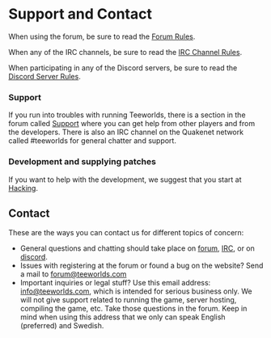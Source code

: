 # Support and Contact

When using the forum, be sure to read the [Forum Rules](../rules/forum_rules.md).

When any of the IRC channels, be sure to read the [IRC Channel Rules](../rules/irc_rules.md).

When participating in any of the Discord servers, be sure to read the [Discord Server Rules](../rules/discord_rules.md).

### Support

If you run into troubles with running Teeworlds, there is a section in the forum called [Support](http://www.teeworlds.com/forum/viewforum.php?id=4) where you can get help from other players and from the developers. There is also an IRC channel on the Quakenet network called #teeworlds for general chatter and support.

### Development and supplying patches

If you want to help with the development, we suggest that you start at [Hacking](../hacking.md).

## Contact

These are the ways you can contact us for different topics of concern:

- General questions and chatting should take place on [forum](https://www.teeworlds.com/forum/), [IRC](../rules/irc_rules.md), or on [discord](https://discord.com/invite/teeworlds).
- Issues with registering at the forum or found a bug on the website? Send a mail to forum@teeworlds.com
- Important inquiries or legal stuff? Use this email address: info@teeworlds.com, which is intended for serious business only. We will not give support related to running the game, server hosting, compiling the game, etc. Take those questions in the forum. Keep in mind when using this address that we only can speak English (preferred) and Swedish.
